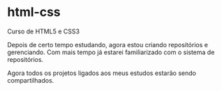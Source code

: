 # html-css
 Curso de HTML5 e CSS3

 Depois de certo tempo estudando, agora estou criando repositórios e gerenciando. Com mais tempo já estarei familiarizado com o sistema de repositórios.

 Agora todos os projetos ligados aos meus estudos estarão sendo compartilhados.
